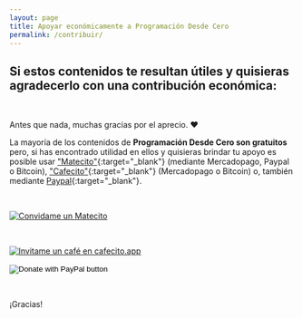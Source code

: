 ```yaml
---
layout: page
title: Apoyar económicamente a Programación Desde Cero
permalink: /contribuir/
---
```


## Si estos contenidos te resultan útiles y quisieras agradecerlo con una contribución económica:

&nbsp;
&nbsp;

Antes que nada, muchas gracias por el aprecio. ❤️

La mayoría de los contenidos de **Programación Desde Cero son gratuitos** pero, si has encontrado utilidad en ellos y quisieras brindar tu apoyo es posible usar ["Matecito"](https://www.matecito.co/ProgramacionDesdeCero){:target="_blank"} (mediante Mercadopago, Paypal o Bitcoin), ["Cafecito"](https://cafecito.app/programaciondesde0){:target="_blank"} (Mercadopago o Bitcoin) o, también mediante [Paypal](https://www.paypal.com/donate/?hosted_button_id=NVEMP8C2B7238){:target="_blank"}.

&nbsp;
&nbsp;
&nbsp;

<a href='https://matecito.co/ProgramacionDesdeCero' rel='noopener' target='_blank'><img srcset='https://www.matecito.co/public/button_1.png 1x, https://www.matecito.co/public/button_1_2x.png 2x, https://www.matecito.co/public/button_1_3.75x.png 3.75x' src='https://www.matecito.co/public/button_1.png' alt='Convidame un Matecito' /></a>


&nbsp;
&nbsp;
&nbsp;

[![Invitame un café en cafecito.app](https://cdn.cafecito.app/imgs/buttons/button_1.svg)](https://cafecito.app/programaciondesde0)
&nbsp;
&nbsp;

<form action="https://www.paypal.com/donate" method="post" target="_top">
<input type="hidden" name="hosted_button_id" value="NVEMP8C2B7238" />
<input type="image" src="https://pics.paypal.com/00/s/ZjY2YmQ1NTQtODAzOS00YjZjLWEzYjgtNDIzMTMzODc2ODI4/file.PNG" border="0" name="submit" title="PayPal - The safer, easier way to pay online!" alt="Donate with PayPal button" />
<img alt="" border="0" src="https://www.paypal.com/en_AR/i/scr/pixel.gif" width="1" height="1" />
</form>


&nbsp;
&nbsp;

¡Gracias!

